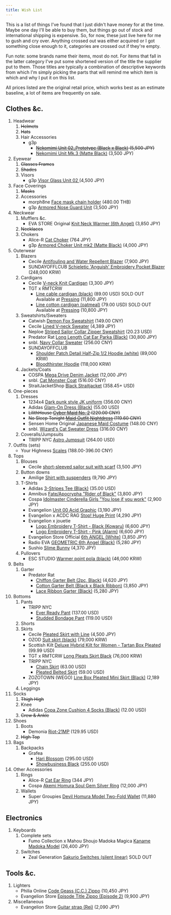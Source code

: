 ```yaml
---
title: Wish List
---
```


This is a list of things I've found that I just didn't have money for at the
time. Maybe one day I'll be able to buy them, but things go out of stock and
international shipping is expensive. So, for now, these just live here for me
to gush and cry over. Anything crossed out was either acquired or I got
something close enough to it, categories are crossed out if they're empty.

Fun note: some brands name their items, most do not. For items that fall in the
latter category I've put some shortened version of the title the supplier put
to them. Those titles are typically a combination of descriptive keywords from
which I'm simply picking the parts that will remind me which item is which and
why I put it on this list.

All prices listed are the original retail price, which works best as an
estimate baseline, a lot of items are frequently on sale.

## Clothes &c.

1.  Headwear
    1.  ~~Helmets~~
    2.  ~~Hats~~
    3.  Hair Accessories
        -   g3p
            -   ~~[Nekomimi Unit 02_Prototype (Black x Black)][68] (5,500 JPY)~~
            -   [Nekomimi Unit Mk.3 (Matte Black)][25] (3,500 JPY)
2.  Eyewear
    1.  ~~Glasses Frames~~
    2.  ~~Shades~~
    3.  Visors
        -   g3p [Visor Glass Unit 02 ][34] (4,500 JPY)
3.  Face Coverings
    1.  ~~Masks~~
    2.  Accessories
        -   morph8ne [Face mask chain holder][8] (480.00 THB)
        -   g3p [Armored Nose Guard Unit][33] (3,500 JPY)
4.  Neckwear
    1.  Mufflers &c.
        -   EVA STORE Original [Knit Neck Warmer (6th Angel)][62] (3,850 JPY)
    2.  ~~Necklaces~~
    3.  Chokers
        -   Alice-R [Cat Choker][37] (764 JPY)
        -   g3p [Armored Choker Unit mk2 (Matte Black)][35] (4,000 JPY)
5.  Outerwear
    1.  Blazers
        -   Cecile [Antifouling and Water Repellent Blazer][59] (7,900 JPY)
        -   SUNDAYOFFLCUB [Schieletic 'Anguish' Embroidery Pocket Blazer][11]
            (248,000 KRW)
    2.  Cardigans
        -   Cecile [V-neck Knit Cardigan][60] (3,300 JPY)
        -   TGT x RMTCRW
            -   [Line cable cardigan (black)][2] (89.00 USD) SOLD OUT<br/>
                Available at [Pressing][3] (11,800 JPY)
            -   [Line cotton cardigan (oatmeal)][4] (79.00 USD) SOLD OUT<br/>
                Available at [Pressing][5] (10,800 JPY)
    3.  Sweatshirts/Sweaters
        -   Catwish [Demon Fox Sweatshirt][28] (149.00 CNY)
        -   Cecile [Lined V-neck Sweater][61] (4,389 JPY)
        -   Neploe [Striped Sailor Collar Zipper Sweatshirt][16] (20.23 USD)
        -   Predator Rat [Long Length Cat Ear Parka (Black)][64] (30,800 JPY)
        -   snbl. [Navy Collar Sweater][26] (256.00 CNY)
        -   SUNDAYOFFCLUB
            -   [Shoulder Patch Detail Half-Zip 1/2 Hoodie (white)][9] (89,000
                KRW)
            -   [Bloodthirster Hoodie][10] (118,000 KRW)
    4.  Jackets/Coats
        -   COSPA [Mega Drive Denim Jacket][32] (12,000 JPY)
        -   snbl. [Cat Monster Coat][29] (516.00 CNY)
        -   StraitJacketShop [Black Straitjacket][36] (358.45+ USD)
6.  One-pieces
    1.  Dresses
        -   1234x4 [Dark punk style JK uniform][21] (356.00 CNY)
        -   Adidas [Glam-On Dress (Black)][40] (55.00 USD)
        -   ~~LilithHouse [Cyber Maid No. 2][69] (220.00 CNY)~~
        -   ~~No Sleep Tonight [Maid Outfit Nightdress][51] (119.60 CNY)~~
        -   Sensen Home Original [Japanese Maid Costume][52] (148.00 CNY)
        -   snbl. [Wizard's Cat Sweater Dress][30] (316.00 CNY)
    2.  Coveralls/Jumpsuits
        -   TRIPP NYC [Astro Jumpsuit][53] (264.00 USD)
7.  Outfits (sets)
    -   Your Highness [Scales][24] (188.00-396.00 CNY)
8.  Tops
    1.  Blouses
        -   Cecile [short-sleeved sailor suit with scarf][13] (3,500 JPY)
    2.  Button downs
        -   Amilige [Shirt with suspenders][27] (9,790 JPY)
    3.  T-Shirts
        -   Adidas [3-Stripes Tee (Black)][39] (35.00 USD)
        -   Amnibus [Fate/Apocrypha "Rider of Black"][14] (3,800 JPY)
        -   Cospa [Idolmaster Cinderella Girls "You lose if you work"][15]
            (2,900 JPY)
        -   Evangelion [Unit 00 Acid Graphic][46] (3,190 JPY)
        -   Evangelion x ACDC RAG [Stop! Huge Print][31] (4,290 JPY)
        -   Evangelion x jouetie
            -   [Logo Embroidery T-Shirt - Black (Kowaru)][45] (6,600 JPY)
            -   [Logo Embroidery T-Shirt - Pink (Alarm)][44] (6,600 JPY)
        -   Evangelion Store Official [6th ANGEL (White)][47] (3,850 JPY)
        -   Radio EVA [GEOMETRIC 6th Angel (Black)][48] (5,280 JPY)
        -   Sushio [Slime Bunny][49] (4,370 JPY)
    4.  Pullovers
        -   ESC STUDIO [Warmer point pola (black)][6] (46,000 KRW)
9.  Belts
    1. Garter
        -   Predator Rat
            -   [Chiffon Garter Belt (2pc, Black)][66] (4,620 JPY)
            -   [Cotton Garter Belt (Black x Black Ribbon)][67] (3,850 JPY)
            -   [Lace Ribbon Garter (Black)][65] (5,280 JPY)
10. Bottoms
    1.  Pants
        -   TRIPP NYC
            -   [Ever Ready Pant][55] (137.00 USD)
            -   [Studded Bondage Pant][54] (119.00 USD)
    2.  Shorts
    3.  Skirts
        -   Cecile [Pleated Skirt with Line][58] (4,500 JPY)
        -   OZOD [Suit skirt (black)][7] (79,000 KRW)
        -   Scottish Kilt [Deluxe Hybrid Kilt for Women - Tartan Box
            Pleated][12] (99.99 USD)
        -   TGT x RMTCRW [Long Pleats Skirt Black][63] (76,000 KRW)
        -   TRIPP NYC
            -   [Chain Skirt][56] (63.00 USD)
            -   [Pleated Belted Skirt][57] (59.00 USD)
        -   ZOZOTOWN (WEGO) [Line Box Pleated Mini Skirt (Black)][50]
            (2,189 JPY)
    4.  Leggings
11. Socks
    1.  ~~Thigh High~~
    2.  Knee
        -   Adidas [Copa Zone Cushion 4 Socks (Black)][41] (12.00 USD)
    3.  ~~Crew & Ankle~~
12. Shoes
    1.  Boots
        -   Demonia [Riot-21MP][1] (129.95 USD)
    2.  ~~High Top~~
13. Bags
    1.  Backpacks
        - Grafea
            -   [Hari Blossom][42] (295.00 USD)
            -   [Showbusiness Black][43] (255.00 USD)
14. Other Accessories
    1.  Rings
        -   Alice-R [Cat Ear Ring][38] (344 JPY)
        -   Cospa [Akemi Homura Soul Gem Silver Ring][18] (12,000 JPY)
    2.  Wallets
        -   Super Groupies [Devil Homura Model Two-Fold Wallet][70] (11,880 JPY)

## Electronics

1.  Keyboards
    1.  Complete sets
        -   Fumo Collection x Mahou Shoujo Madoka Magica [Kaname Madoka
            Model][17] (26,400 JPY)
    2.  Switches
        -   Zeal Generation [Sakurio Switches (silent linear)][19] SOLD OUT

## Tools &c.

1.  Lighters
    -   Philia Online [Code Geass (C.C.) Zippo][20] (10,450 JPY)
    -   Evangelion Store [Episode Title Zippo (Episode 2)][22] (9,900 JPY)
2.  Miscellaneous
    -   Evangelion Store [Guitar strap (Rei)][23] (2,090 JPY)


[1]:    https://demoniacult.com/products/riot-21mpble
[2]:    http://global.romanticcrown.com/product/-/3518/
[3]:    http://pressingdog.shop-pro.jp/?pid=153906229
[4]:    http://global.romanticcrown.com/product/-/3523/
[5]:    http://pressingdog.shop-pro.jp/?pid=153906939
[6]:    http://escstudio.kr/product/-/321/
[7]:    https://ozod-official.com/product/detail.html?product_no=201
[8]:    https://morph8ne.com/shop/accessories/face-mask-chain-holder/
[9]:    https://sundayoffclub.com/product/detail.html?product_no=459
[10]:   https://sundayoffclub.com/product/detail.html?product_no=836
[11]:   https://sundayoffclub.com/product/detail.html?product_no=828
[12]:   https://scottishkiltshop.com/tartan-box-pleated-hybrid-kilt-356.html
[13]:   https://www.cecile.co.jp/detail/TB-844/
[14]:   https://amnibus.com/products/detail/2593
[15]:   https://nijigencospa.com/detail/id/00000090569
[16]:   https://www.aliexpress.com/item/4000313348859.html
[17]:   https://www.aniplexplus.com/itemBOSkeRdu
[18]:   https://nijigencospa.com/detail/id/00000039987
[19]:   https://zealpc.net/products/sakurio-roselio
[20]:   https://philia-online.com/item-detail/140957
[21]:   https://item.taobao.com/item.htm?id=599495345012
[22]:   https://www.evastore.jp/products/detail/11448
[23]:   https://www.evastore.jp/products/detail/12450
[24]:   https://item.taobao.com/item.htm?id=611633978793
[25]:   https://booth.pm/en/items/1747165
[26]:   https://item.taobao.com/item.htm?id=623393757344
[27]:   https://amilige.jp/collections/123/products/82022425001
[28]:   https://item.taobao.com/item.htm?id=574728827709
[29]:   https://item.taobao.com/item.htm?id=628652718187
[30]:   https://item.taobao.com/item.htm?id=627574552094
[31]:   https://item.rakuten.co.jp/acdcrag/dn-eht-04/
[32]:   https://cospa.co.jp/detail/id/00000094346
[33]:   https://booth.pm/en/items/2411844
[34]:   https://booth.pm/en/items/2459081
[35]:   https://g3p.booth.pm/items/2196177
[36]:   https://www.etsy.com/listing/820138363/
[37]:   https://booth.pm/en/items/2187701
[38]:   https://booth.pm/en/items/2189272
[39]:   https://www.adidas.com/us/3-stripes-tee/ED7482.html
[40]:   https://www.adidas.com/us/glam-on-dress/GD4911.html
[41]:   https://www.adidas.com/us/copa-zone-cushion-4-socks/CK8457.html
[42]:   https://www.grafea.com/hari-blossom-leather-backpack-grafea
[43]:   https://www.grafea.com/showbusiness-black-leather-backpack
[44]:   https://www.evastore.jp/products/detail/14146
[45]:   https://www.evastore.jp/products/detail/14145
[46]:   https://www.evastore.jp/products/detail/13611
[47]:   https://www.evastore.jp/products/detail/12418
[48]:   https://www.evastore.jp/products/detail/10585
[49]:   https://suzuri.jp/SUSHIO/5156196/full-graphic-t-shirt/s/white
[50]:   https://paypaymall.yahoo.co.jp/store/zozo/item/26492224/
[51]:   https://item.taobao.com/item.htm?id=625626942506
[52]:   https://item.taobao.com/item.htm?id=623985097469
[53]:   https://trippnyc.com/product/is4730-blk/
[54]:   https://trippnyc.com/product/is7329-blk/
[55]:   https://trippnyc.com/product/is7623w-blk/
[56]:   https://trippnyc.com/product/af2814-blk/
[57]:   https://trippnyc.com/product/io9669-blk/
[58]:   https://www.cecile.co.jp/detail/TB-1243/
[59]:   https://www.cecile.co.jp/detail/TN-748/
[60]:   https://www.cecile.co.jp/detail/TB-547/
[61]:   https://www.cecile.co.jp/detail/TB-1926/
[62]:   https://www.evastore.jp/products/detail/14662
[63]:   http://romanticcrown.com/product/detail.html?product_no=3507
[64]:   https://predatorrat.com/c/outer/out-0006
[65]:   https://predatorrat.com/c/garter-belt/gar-0032
[66]:   https://predatorrat.com/c/garter-belt/gar-0007
[67]:   https://predatorrat.com/c/garter-belt/gar-0014
[68]:   https://g3p.booth.pm/items/2595299
[69]:   https://item.taobao.com/item.htm?id=637674904122
[70]:   https://www.super-groupies.com/product/6401
